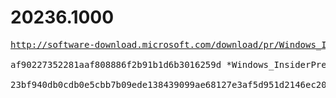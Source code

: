 # 20236.1000

<pre>
<a href="http://software-download.microsoft.com/download/pr/Windows_InsiderPreview_SDK_en-us_20236_1.iso">http://software-download.microsoft.com/download/pr/Windows_InsiderPreview_SDK_en-us_20236_1.iso</a>

af90227352281aaf808886f2b91b1d6b3016259d *Windows_InsiderPreview_SDK_en-us_20236_1.iso

23bf940db0cdb0e5cbb7b09ede138439099ae68127e3af5d951d2146ec20eefb *Windows_InsiderPreview_SDK_en-us_20236_1.iso
</pre>
